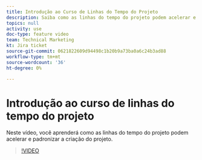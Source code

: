 ```yaml
---
title: Introdução ao Curso de Linhas do Tempo do Projeto
description: Saiba como as linhas do tempo do projeto podem acelerar e padronizar a criação de projetos.
topics: null
activity: use
doc-type: feature video
team: Technical Marketing
kt: Jira ticket
source-git-commit: 0621822609d94498c1b20b9a73ba0a6c24b3ad88
workflow-type: tm+mt
source-wordcount: '36'
ht-degree: 0%

---
```


# Introdução ao curso de linhas do tempo do projeto

Neste vídeo, você aprenderá como as linhas do tempo do projeto podem acelerar e padronizar a criação do projeto.

>[!VIDEO](https://video.tv.adobe.com/v/335212/?quality=12)
